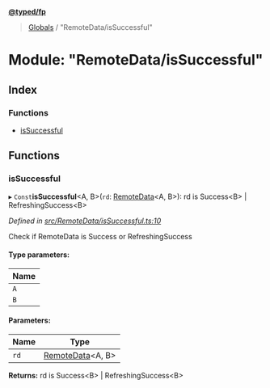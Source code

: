 **[@typed/fp](../README.md)**

> [Globals](../globals.md) / "RemoteData/isSuccessful"

# Module: "RemoteData/isSuccessful"

## Index

### Functions

* [isSuccessful](_remotedata_issuccessful_.md#issuccessful)

## Functions

### isSuccessful

▸ `Const`**isSuccessful**\<A, B>(`rd`: [RemoteData](_remotedata_remotedata_.md#remotedata)\<A, B>): rd is Success\<B> \| RefreshingSuccess\<B>

*Defined in [src/RemoteData/isSuccessful.ts:10](https://github.com/TylorS/typed-fp/blob/559f273/src/RemoteData/isSuccessful.ts#L10)*

Check if RemoteData is Success or RefreshingSuccess

#### Type parameters:

Name |
------ |
`A` |
`B` |

#### Parameters:

Name | Type |
------ | ------ |
`rd` | [RemoteData](_remotedata_remotedata_.md#remotedata)\<A, B> |

**Returns:** rd is Success\<B> \| RefreshingSuccess\<B>
